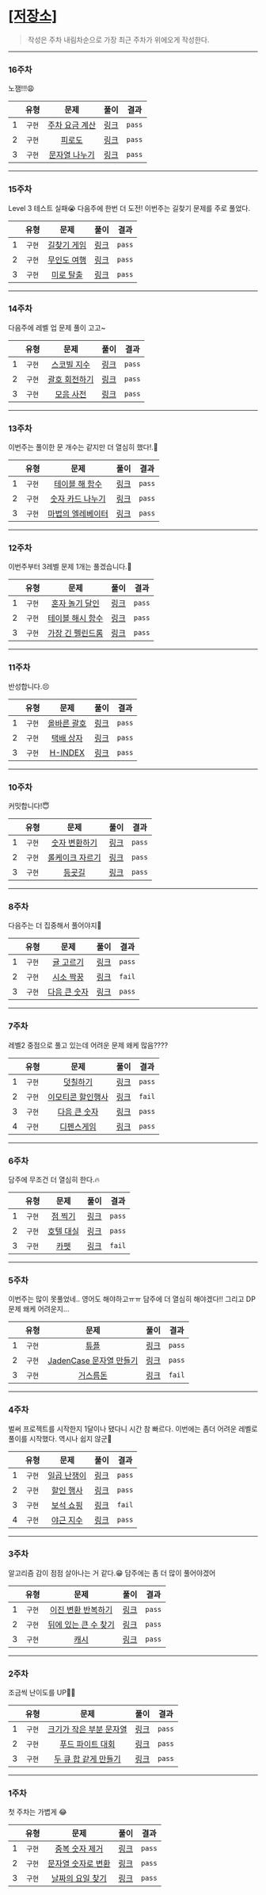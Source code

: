 # [[저장소]](https://github.com/깃허브아이디/레포주소)
> 작성은 주차 내림차순으로 가장 최근 주차가 위에오게 작성한다.

---

### 16주차

노잼!!!😩

| |  유형 | 문제 |  <div style="width:30">풀이</div> | 결과 |
| --- |:---:|:---:|:---:|:---:|
| 1 | `구현` | [주차 요금 계산](https://school.programmers.co.kr/learn/courses/30/lessons/92341) | [링크](https://github.com/WonHyeongCho/Free-But-Steedy-Algorithm/blob/main/WonHyeongCho/Week_16_1.java) | `pass` |  
| 2 | `구현` | [피로도](https://school.programmers.co.kr/learn/courses/30/lessons/87946) | [링크](https://github.com/WonHyeongCho/Free-But-Steedy-Algorithm/blob/main/WonHyeongCho/Week_16_2.java) | `pass` |
| 3 | `구현` | [문자열 나누기](https://school.programmers.co.kr/learn/courses/30/lessons/140108) | [링크](https://github.com/WonHyeongCho/Free-But-Steedy-Algorithm/blob/main/WonHyeongCho/Week_16_3.java) | `pass` |

---

### 15주차

Level 3 테스트 실패😭
다음주에 한번 더 도전!
이번주는 길찾기 문제를 주로 풀었다.

| |  유형 | 문제 |  <div style="width:30">풀이</div> | 결과 |
| --- |:---:|:---:|:---:|:---:|
| 1 | `구현` | [길찾기 게임](https://programmers.co.kr/skill_checks/485511) | [링크](https://github.com/WonHyeongCho/Free-But-Steedy-Algorithm/blob/main/WonHyeongCho/Week_15_1.java) | `pass` |  
| 2 | `구현` | [무인도 여행](https://school.programmers.co.kr/learn/courses/30/lessons/154540) | [링크](https://github.com/WonHyeongCho/Free-But-Steedy-Algorithm/blob/main/WonHyeongCho/Week_15_2.java) | `pass` |
| 3 | `구현` | [미로 탈출](https://school.programmers.co.kr/learn/courses/30/lessons/159993) | [링크](https://github.com/WonHyeongCho/Free-But-Steedy-Algorithm/blob/main/WonHyeongCho/Week_15_3.java) | `pass` |


---

### 14주차

다음주에 레벨 업 문제 풀이 고고~

| |  유형 | 문제 |  <div style="width:30">풀이</div> | 결과 |
| --- |:---:|:---:|:---:|:---:|
| 1 | `구현` | [스코빌 지수](https://programmers.co.kr/skill_checks/483465) | [링크](https://github.com/WonHyeongCho/Free-But-Steedy-Algorithm/blob/main/WonHyeongCho/Week_14_1.java) | `pass` |  
| 2 | `구현` | [괄호 회전하기](https://school.programmers.co.kr/learn/courses/30/lessons/76502) | [링크](https://github.com/WonHyeongCho/Free-But-Steedy-Algorithm/blob/main/WonHyeongCho/Week_14_2.java) | `pass` |
| 3 | `구현` | [모음 사전](https://school.programmers.co.kr/learn/courses/30/lessons/84512) | [링크](https://github.com/WonHyeongCho/Free-But-Steedy-Algorithm/blob/main/WonHyeongCho/Week_14_3.java) | `pass` |

---

### 13주차

이번주는 풀이한 문 개수는 같지만 더 열심히 했다!.🙂

| |  유형 | 문제 |  <div style="width:30">풀이</div> | 결과 |
| --- |:---:|:---:|:---:|:---:|
| 1 | `구현` | [테이블 해 함수](https://school.programmers.co.kr/learn/courses/30/lessons/147354) | [링크](https://github.com/WonHyeongCho/Free-But-Steedy-Algorithm/blob/main/WonHyeongCho/Week_13_1.java) | `pass` |  
| 2 | `구현` | [숫자 카드 나누기](https://school.programmers.co.kr/learn/courses/30/lessons/135807) | [링크](https://github.com/WonHyeongCho/Free-But-Steedy-Algorithm/blob/main/WonHyeongCho/Week_13_2.java) | `pass` |
| 3 | `구현` | [마법의 엘레베이터](https://school.programmers.co.kr/learn/courses/30/lessons/148653) | [링크](https://github.com/WonHyeongCho/Free-But-Steedy-Algorithm/blob/main/WonHyeongCho/Week_13_3.java) | `pass` |

---

### 12주차

이번주부터 3레벨 문제 1개는 풀겠습니다.🤩

| |  유형 | 문제 |  <div style="width:30">풀이</div> | 결과 |
| --- |:---:|:---:|:---:|:---:|
| 1 | `구현` | [혼자 놀기 달인](https://school.programmers.co.kr/learn/courses/30/lessons/131130) | [링크](https://github.com/WonHyeongCho/Free-But-Steedy-Algorithm/blob/main/WonHyeongCho/Week_12_1.java) | `pass` |  
| 2 | `구현` | [테이블 해시 함수](https://school.programmers.co.kr/learn/courses/30/lessons/147354) | [링크](https://github.com/WonHyeongCho/Free-But-Steedy-Algorithm/blob/main/WonHyeongCho/Week_12_2.java) | `pass` |
| 3 | `구현` | [가장 긴 펠린드롬](https://school.programmers.co.kr/learn/courses/30/lessons/12904) | [링크](https://github.com/WonHyeongCho/Free-But-Steedy-Algorithm/blob/main/WonHyeongCho/Week_12_3.java) | `pass` |

---

### 11주차

반성합니다.😣

| |  유형 | 문제 |  <div style="width:30">풀이</div> | 결과 |
| --- |:---:|:---:|:---:|:---:|
| 1 | `구현` | [올바른 괄호](https://school.programmers.co.kr/learn/courses/30/lessons/12909) | [링크](https://github.com/WonHyeongCho/Free-But-Steedy-Algorithm/blob/main/WonHyeongCho/Week_11_1.java) | `pass` |  
| 2 | `구현` | [택배 상자](https://school.programmers.co.kr/learn/courses/30/lessons/131704) | [링크](https://github.com/WonHyeongCho/Free-But-Steedy-Algorithm/blob/main/WonHyeongCho/Week_11_2.java) | `pass` |
| 3 | `구현` | [H-INDEX](https://school.programmers.co.kr/learn/courses/30/lessons/42747) | [링크](https://github.com/WonHyeongCho/Free-But-Steedy-Algorithm/blob/main/WonHyeongCho/Week_11_3.java) | `pass` |

---

### 10주차

커밋합니다!😇

| |  유형 | 문제 |  <div style="width:30">풀이</div> | 결과 |
| --- |:---:|:---:|:---:|:---:|
| 1 | `구현` | [숫자 변환하기](https://school.programmers.co.kr/learn/courses/30/lessons/154538?language=java) | [링크](https://github.com/WonHyeongCho/Free-But-Steedy-Algorithm/blob/main/WonHyeongCho/Week_10_1.java) | `pass` |  
| 2 | `구현` | [롤케이크 자르기](https://school.programmers.co.kr/learn/courses/30/lessons/132265) | [링크](https://github.com/WonHyeongCho/Free-But-Steedy-Algorithm/blob/main/WonHyeongCho/Week_10_2.java) | `pass` |
| 3 | `구현` | [등굣길](https://school.programmers.co.kr/learn/courses/30/lessons/42898) | [링크](https://github.com/WonHyeongCho/Free-But-Steedy-Algorithm/blob/main/WonHyeongCho/Week_10_3.java) | `pass` |

---
### 8주차

다음주는 더 집중해서 풀어야지😤

| |  유형 | 문제 |  <div style="width:30">풀이</div> | 결과 |
| --- |:---:|:---:|:---:|:---:|
| 1 | `구현` | [귤 고르기](https://school.programmers.co.kr/learn/courses/30/lessons/138476) | [링크](https://github.com/WonHyeongCho/Free-But-Steedy-Algorithm/blob/main/WonHyeongCho/Week_8_1.java) | `pass` |  
| 2 | `구현` | [시소 짝꿍](https://school.programmers.co.kr/learn/courses/30/lessons/152996) | [링크](https://github.com/WonHyeongCho/Free-But-Steedy-Algorithm/blob/main/WonHyeongCho/Week_8_2.java) | `fail` |
| 3 | `구현` | [다음 큰 숫자](https://school.programmers.co.kr/learn/courses/30/lessons/42885) | [링크](https://github.com/WonHyeongCho/Free-But-Steedy-Algorithm/blob/main/WonHyeongCho/Week_8_3.java) | `pass` |


---
### 7주차

레벨2 중점으로 풀고 있는데 어려운 문제 왜케 많음????

| |  유형 | 문제 |  <div style="width:30">풀이</div> | 결과 |
| --- |:---:|:---:|:---:|:---:|
| 1 | `구현` | [덧칠하기](https://school.programmers.co.kr/learn/courses/30/lessons/161989) | [링크](https://github.com/WonHyeongCho/Free-But-Steedy-Algorithm/blob/main/WonHyeongCho/Week_7_1.java) | `pass` |  
| 2 | `구현` | [이모티콘 할인행사](https://school.programmers.co.kr/learn/courses/30/lessons/150368) | [링크](https://github.com/WonHyeongCho/Free-But-Steedy-Algorithm/blob/main/WonHyeongCho/Week_7_2.java) | `fail` |
| 3 | `구현` | [다음 큰 숫자](https://school.programmers.co.kr/learn/courses/30/lessons/12911) | [링크](https://github.com/WonHyeongCho/Free-But-Steedy-Algorithm/blob/main/WonHyeongCho/Week_7_3.java) | `pass` |
| 4 | `구현` | [디펜스게임](https://school.programmers.co.kr/learn/courses/30/lessons/142085) | [링크](https://github.com/WonHyeongCho/Free-But-Steedy-Algorithm/blob/main/WonHyeongCho/Week_7_4.java) | `pass` |


---
### 6주차

담주에 무조건 더 열심히 한다.🔥

| |  유형 | 문제 |  <div style="width:30">풀이</div> | 결과 |
| --- |:---:|:---:|:---:|:---:|
| 1 | `구현` | [점 찍기](https://school.programmers.co.kr/learn/courses/30/lessons/140107) | [링크](https://github.com/WonHyeongCho/Free-But-Steedy-Algorithm/blob/main/WonHyeongCho/Week_6_1.java) | `pass` |  
| 2 | `구현` | [호텔 대실](https://school.programmers.co.kr/learn/courses/30/lessons/155651) | [링크](https://github.com/WonHyeongCho/Free-But-Steedy-Algorithm/blob/main/WonHyeongCho/Week_6_2.java) | `pass` |
| 3 | `구현` | [카펫](https://programmers.co.kr/learn/courses/30/lessons/42842) | [링크](https://github.com/WonHyeongCho/Free-But-Steedy-Algorithm/blob/main/WonHyeongCho/Week_6_3.java) | `fail` |


---
### 5주차

이번주는 많이 못풀었네.. 영어도 해야하고ㅠㅠ
담주에 더 열심히 해야겠다!!
그리고 DP 문제 왜케 어려운지...

| |  유형 | 문제 |  <div style="width:30">풀이</div> | 결과 |
| --- |:---:|:---:|:---:|:---:|
| 1 | `구현` | [튜플](https://school.programmers.co.kr/learn/courses/30/lessons/64065) | [링크](https://github.com/WonHyeongCho/Free-But-Steedy-Algorithm/blob/main/WonHyeongCho/Week_5_1.java) | `pass` |  
| 2 | `구현` | [JadenCase 문자열 만들기](https://school.programmers.co.kr/learn/courses/30/lessons/12951) | [링크](https://github.com/WonHyeongCho/Free-But-Steedy-Algorithm/blob/main/WonHyeongCho/Week_5_2.java) | `pass` |
| 3 | `구현` | [거스름돈](https://school.programmers.co.kr/learn/courses/30/lessons/12907) | [링크](https://github.com/WonHyeongCho/Free-But-Steedy-Algorithm/blob/main/WonHyeongCho/Week_5_3.java) | `fail` |


---
### 4주차

벌써 프로젝트를 시작한지 1달이나 됐다니 시간 참 빠르다.
이번에는 좀더 어려운 레벨로 풀이를 시작했다.
역시나 쉽지 않군🥲

| |  유형 | 문제 |  <div style="width:30">풀이</div> | 결과 |
| --- |:---:|:---:|:---:|:---:|
| 1 | `구현` | [일곱 난쟁이](https://www.acmicpc.net/problem/2309) | [링크](https://github.com/WonHyeongCho/Free-But-Steedy-Algorithm/blob/main/WonHyeongCho/Week_4_1.java) | `pass` |  
| 2 | `구현` | [할인 행사](https://school.programmers.co.kr/learn/courses/30/lessons/131127) | [링크](https://github.com/WonHyeongCho/Free-But-Steedy-Algorithm/blob/main/WonHyeongCho/Week_4_2.java) | `pass` |
| 3 | `구현` | [보석 쇼핑](https://school.programmers.co.kr/learn/courses/30/lessons/67258) | [링크](https://github.com/WonHyeongCho/Free-But-Steedy-Algorithm/blob/main/WonHyeongCho/Week_4_3.java) | `fail` |
| 4 | `구현` | [야근 지수](https://school.programmers.co.kr/learn/courses/30/lessons/12927) | [링크](https://github.com/WonHyeongCho/Free-But-Steedy-Algorithm/blob/main/WonHyeongCho/Week_4_4.java) | `pass` |

---
### 3주차

알고리즘 감이 점점 살아나는 거 같다.😁
담주에는 좀 더 많이 풀어야겠어

| |  유형 | 문제 |  <div style="width:30">풀이</div> | 결과 |
| --- |:---:|:---:|:---:|:---:|
| 1 | `구현` | [이진 변환 반복하기](https://school.programmers.co.kr/learn/courses/30/lessons/70129) | [링크](https://github.com/WonHyeongCho/Free-But-Steedy-Algorithm/blob/main/WonHyeongCho/Week_3_1.java) | `pass` |  
| 2 | `구현` | [뒤에 있는 큰 수 찾기](https://school.programmers.co.kr/learn/courses/30/lessons/154539) | [링크](https://github.com/WonHyeongCho/Free-But-Steedy-Algorithm/blob/main/WonHyeongCho/Week_3_2.java) | `pass` |
| 3 | `구현` | [캐시](https://school.programmers.co.kr/learn/courses/30/lessons/17680) | [링크](https://github.com/WonHyeongCho/Free-But-Steedy-Algorithm/blob/main/WonHyeongCho/Week_3_3.java) | `pass` |

---
### 2주차

조금씩 난이도를 UP💪🏻

| |  유형 | 문제 |  <div style="width:30">풀이</div> | 결과 |
| --- |:---:|:---:|:---:|:---:|
| 1 | `구현` | [크기가 작은 부분 문자열](https://school.programmers.co.kr/learn/courses/30/lessons/147355) | [링크](https://github.com/WonHyeongCho/Free-But-Steedy-Algorithm/blob/main/WonHyeongCho/Week_2_1.java) | `pass` |  
| 2 | `구현` | [푸드 파이트 대회](https://school.programmers.co.kr/learn/courses/30/lessons/134240) | [링크](https://github.com/WonHyeongCho/Free-But-Steedy-Algorithm/blob/main/WonHyeongCho/Week_2_2.java) | `pass` |
| 3 | `구현` | [두 큐 합 같게 만들기](https://school.programmers.co.kr/learn/courses/30/lessons/118667) | [링크](https://github.com/WonHyeongCho/Free-But-Steedy-Algorithm/blob/main/WonHyeongCho/Week_2_3.java) | `pass` |

---
### 1주차

첫 주차는 가볍게 😂

| |  유형 | 문제 |  <div style="width:30">풀이</div> | 결과 |
| --- |:---:|:---:|:---:|:---:|
| 1 | `구현` | [중복 숫자 제거](https://programmers.co.kr/skill_checks) | [링크](https://github.com/WonHyeongCho/Free-But-Steedy-Algorithm/blob/main/WonHyeongCho/Week_1_1.java) | `pass` |  
| 2 | `구현` | [문자열 숫자로 변환](https://programmers.co.kr/skill_checks) | [링크](https://github.com/WonHyeongCho/Free-But-Steedy-Algorithm/blob/main/WonHyeongCho/Week_1_2.java) | `pass` |
| 3 | `구현` | [날짜의 요일 찾기](https://programmers.co.kr/skill_checks) | [링크](https://github.com/WonHyeongCho/Free-But-Steedy-Algorithm/blob/main/WonHyeongCho/Week_1_3.java) | `pass` |